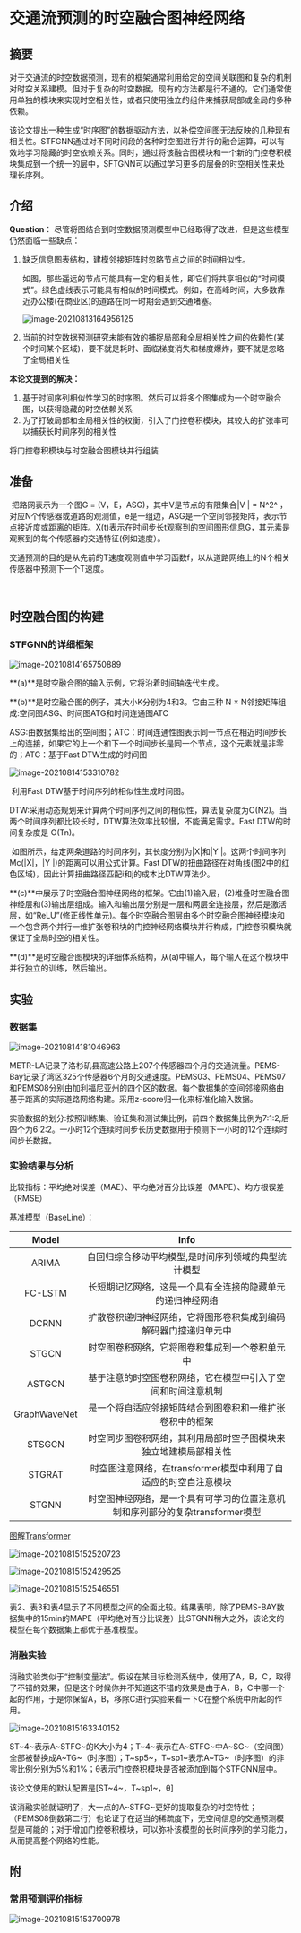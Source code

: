 # 交通流预测的时空融合图神经网络

## 摘要

​	对于交通流的时空数据预测，现有的框架通常利用给定的空间关联图和复杂的机制对时空关系建模。但对于复杂的时空数据，现有的方法都是行不通的，它们通常使用单独的模块来实现时空相关性，或者只使用独立的组件来捕获局部或全局的多种依赖。

​	该论文提出一种生成“时序图”的数据驱动方法，以补偿空间图无法反映的几种现有相关性。STFGNN通过对不同时间段的各种时空图进行并行的融合运算，可以有效地学习隐藏的时空依赖关系。同时，通过将该融合图模块和一个新的门控卷积模块集成到一个统一的层中，SFTGNN可以通过学习更多的层叠的时空相关性来处理长序列。

## 介绍

**Question**： 尽管将图结合到时空数据预测模型中已经取得了改进，但是这些模型仍然面临一些缺点：

1. 缺乏信息图表结构，建模邻接矩阵时忽略节点之间的时间相似性。

   如图，那些遥远的节点可能具有一定的相关性，即它们将共享相似的“时间模式”。绿色虚线表示可能具有相似的时间模式。例如，在高峰时间，大多数靠近办公楼(在商业区)的道路在同一时期会遇到交通堵塞。

   ![image-20210813164956125](README.assets/image-20210813164956125.png)

2. 当前的时空数据预测研究未能有效的捕捉局部和全局相关性之间的依赖性(某个时间某个区域)，要不就是耗时、面临梯度消失和梯度爆炸，要不就是忽略了全局相关性

**本论文提到的解决：**

1. 基于时间序列相似性学习的时序图。然后可以将多个图集成为一个时空融合图，以获得隐藏的时空依赖关系
2.  为了打破局部和全局相关性的权衡，引入了门控卷积模块，其较大的扩张率可以捕获长时间序列的相关性

将门控卷积模块与时空融合图模块并行组装

## 准备

​	把路网表示为一个图G = (V，E，ASG)，其中V是节点的有限集合|V | =  N^2^ ，对应N个传感器或道路的观测值，e是一组边，ASG是一个空间邻接矩阵，表示节点接近度或距离的矩阵。X(t)表示在时间步长t观察到的空间图形信息G，其元素是观察到的每个传感器的交通特征(例如速度）。

​	交通预测的目的是从先前的T速度观测值中学习函数f，以从道路网络上的N个相关传感器中预测下一个T速度。

​	

## 时空融合图的构建

### STFGNN的详细框架

<img src="README.assets/image-20210814165750889.png" alt="image-20210814165750889"  />

**(a)**是时空融合图的输入示例，它将沿着时间轴迭代生成。

**(b)**是时空融合图的例子，其大小K分别为4和3。它由三种 N × N邻接矩阵组成:空间图ASG、时间图ATG和时间连通图ATC

​	ASG:由数据集给出的空间图；ATC：时间连通性图表示同一节点在相近时间步长上的连接，如果它的上一个和下一个时间步长是同一个节点，这个元素就是非零的；ATG：基于Fast DTW生成的时间图

![image-20210814153310782](README.assets/image-20210814153310782.png)

​	利用Fast DTW基于时间序列的相似性生成时间图。

​	DTW:采用动态规划来计算两个时间序列之间的相似性，算法复杂度为O(N2)。当两个时间序列都比较长时，DTW算法效率比较慢，不能满足需求。Fast DTW的时间复杂度是 O(Tn)。

​	如图所示，给定两条道路的时间序列，其长度分别为|X|和|Y |。这两个时间序列Mc(|X|，|Y  |)的距离可以用公式计算。Fast DTW的扭曲路径在对角线(图2中的红色区域)，因此计算扭曲路径匹配i和j的成本比DTW算法少。

**(c)**中展示了时空融合图神经网络的框架。它由(1)输入层，(2)堆叠时空融合图神经层和(3)输出层组成。输入和输出层分别是一层和两层全连接层，然后是激活层，如“ReLU”(修正线性单元)。每个时空融合图层由多个时空融合图神经模块和一个包含两个并行一维扩张卷积块的门控神经网络模块并行构成，门控卷积模块就保证了全局时空的相关性。

**(d)**是时空融合图模块的详细体系结构，从(a)中输入，每个输入在这个模块中并行独立的训练，然后输出。

## 实验

### 数据集

![image-20210814181046963](README.assets/image-20210814181046963.png)

​	METR-LA记录了洛杉矶县高速公路上207个传感器四个月的交通流量。PEMS-Bay记录了湾区325个传感器6个月的交通速度。PEMS03、PEMS04、PEMS07和PEMS08分别由加利福尼亚州的四个区的数据。每个数据集的空间邻接网络由基于距离的实际道路网络构建。采用z-score归一化来标准化输入数据。

​	实验数据的划分:按照训练集、验证集和测试集比例，前四个数据集比例为7:1:2,后四个为6:2:2。一小时12个连续时间步长历史数据用于预测下一小时的12个连续时间步长数据。

### 实验结果与分析

比较指标：平均绝对误差（MAE）、平均绝对百分比误差（MAPE）、均方根误差（RMSE）

基准模型（BaseLine）：

|    Model     |                             Info                             |
| :----------: | :----------------------------------------------------------: |
|    ARIMA     |     自回归综合移动平均模型,是时间序列领域的典型统计模型      |
|   FC-LSTM    |  长短期记忆网络，这是一个具有全连接的隐藏单元的递归神经网络  |
|    DCRNN     | 扩散卷积递归神经网络，它将图形卷积集成到编码解码器门控递归单元中 |
|    STGCN     |        时空图卷积网络，它将图卷积集成到一个卷积单元中        |
|    ASTGCN    | 基于注意的时空图卷积网络，它在模型中引入了空间和时间注意机制 |
| GraphWaveNet |   是一个将自适应邻接矩阵结合到图卷积和一维扩张卷积中的框架   |
|    STSGCN    | 时空同步图卷积网络，其利用局部时空子图模块来独立地建模局部相关性 |
|    STGRAT    | 时空图注意网络，在transformer模型中利用了自适应的时空自注意模块 |
|    STGNN     | 时空图神经网络，是一个具有可学习的位置注意机制和序列部分的复杂transformer模型 |

[图解Transformer](https://blog.csdn.net/qq_41664845/article/details/84969266)

![image-20210815152520723](README.assets/image-20210815152520723.png)

![image-20210815152429525](README.assets/image-20210815152429525.png)

![image-20210815152546551](README.assets/image-20210815152546551.png)

表2、表3和表4显示了不同模型之间的全面比较。结果表明，除了PEMS-BAY数据集中的15min的MAPE（平均绝对百分比误差）比STGNN稍大之外，该论文的模型在每个数据集上都优于基准模型。

### 消融实验

消融实验类似于“控制变量法”。假设在某目标检测系统中，使用了A，B，C，取得了不错的效果，但是这个时候你并不知道这不错的效果是由于A，B，C中哪一个起的作用，于是你保留A，B，移除C进行实验来看一下C在整个系统中所起的作用。

![image-20210815163340152](README.assets/image-20210815163340152.png)

ST~4~表示A~STFG~的K大小为4；T~4~表示在A~STFG~中A~SG~（空间图）全部被替换成A~TG~（时序图）；T~sp5~，T~sp1~表示A~TG~（时序图）的非零比例分别为5%和1%；θ表示门控卷积模块是否被添加到每个STFGNN层中。

该论文使用的默认配置是[ST~4~，T~sp1~，θ]

该消融实验就证明了，大一点的A~STFG~更好的提取复杂的时空特性；（PEMS08倒数第二行）也论证了在适当的稀疏度下，无空间信息的交通预测模型是可能的；对于增加门控卷积模块，可以弥补该模型的长时间序列的学习能力，从而提高整个网络的性能。

## 附

### 常用预测评价指标

![image-20210815153700978](README.assets/image-20210815153700978.png)

